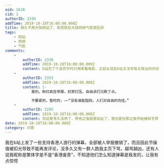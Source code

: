 ```yaml
---
aid: 1618
cid: 1
authorID: 2330
addTime: 2019-10-28T16:00:00.000Z
title: 很久不用大陆网站了，发现现在大陆网络气氛很压抑
tags:
    - 网站
    - 网络
    - 气氛
comments:
    -
        authorID: 2330
        addTime: 2019-10-28T16:00:00.000Z
        content: b站充了个会员平时只用来看电影，之前从没在b站关注写有关政治的评论
    -
        authorID: 2353
        addTime: 2019-10-28T16:00:00.000Z
        content: |-
            是的。粉红疯狂举报，封禁打压，自由派们沉默了点。

            不要紧的，暂时的，——“没有谁能阻挡，人们对自由的向往。”
    -
        authorID: 2295
        addTime: 2019-10-28T16:00:00.000Z
        content: 你这是多久没用了，修宪之後就是如此了，我也是在那之後开始被知乎禁言的。
date: 2019-10-28T16:00:00.000Z
category: 问答
---
```


我在b站上发了一些支持香港人游行的弹幕，全部被人举报撤销了，而且因此节操值被扣光导致不能再发评论，没多久又有一群人跑我主页下骂，越骂越凶，还有人说我昵称是繁体字是不是“香港废青”，不知道他们怎么知道弹幕是我发的，让我有点惊愕
